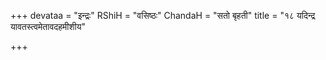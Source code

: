 +++
devataa = "इन्द्रः"
RShiH = "वसिष्ठः"
ChandaH = "सतो बृहती"
title = "१८ यदिन्द्र यावतस्त्वमेतावदहमीशीय"

+++
